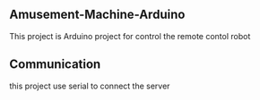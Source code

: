 Amusement-Machine-Arduino
-----
This project is Arduino project for control the remote contol robot <BR>

Communication
-----------------
this project use serial to connect the server